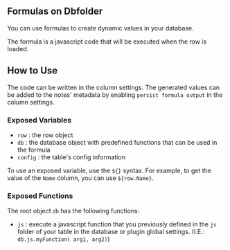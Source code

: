 ## Formulas on Dbfolder

You can use formulas to create dynamic values in your database. 

The formula is a javascript code that will be executed when the row is loaded.

## How to Use

The code can be written in the column settings. The generated values can be added to the notes' metadata by enabling `persist formula output` in the column settings.

### Exposed Variables

- `row` : the row object
- `db` : the database object with predefined functions that can be used in the formula
- `config` : the table's config information

To use an exposed variable, use the `${}` syntax. For example, to get the value of the `Name` column, you can use `${row.Name}`.

### Exposed Functions

The root object `db` has the following functions:

- `js` : execute a javascript function that you previously defined in the `js` folder of your table in the database or plugin global settings. (I.E.: `db.js.myFunction( arg1, arg2)`)

